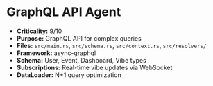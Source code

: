 # GraphQL API Agent

- **Criticality:** 9/10
- **Purpose:** GraphQL API for complex queries
- **Files:** `src/main.rs`, `src/schema.rs`, `src/context.rs`, `src/resolvers/`
- **Framework:** async-graphql
- **Schema:** User, Event, Dashboard, Vibe types
- **Subscriptions:** Real-time vibe updates via WebSocket
- **DataLoader:** N+1 query optimization
